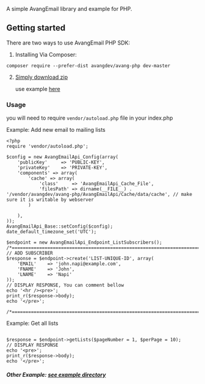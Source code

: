 A simple AvangEmail library and example for PHP.

## Getting started

 There are two ways to use AvangEmail PHP SDK:

1. Installing Via Composer:

```
composer require --prefer-dist avangdev/avang-php dev-master
```

2. [Simply download zip](https://github.com/avangdev/avang-php/archive/master.zip)

   use example [here](https://github.com/avangdev/avang-php/tree/master/examples)

### Usage

you will need to require `vendor/autoload.php` file in your index.php 

Example: Add new email to mailing lists

```
<?php
require 'vendor/autoload.php';

$config = new AvangEmailApi_Config(array(
    'publicKey'     => 'PUBLIC-KEY',
    'privateKey'    => 'PRIVATE-KEY',
    'components' => array(
        'cache' => array(
            'class'     => 'AvangEmailApi_Cache_File',
            'filesPath' => dirname(__FILE__) . '/vendor/avangdev/avang-php/AvangEmailApi/Cache/data/cache', // make sure it is writable by webserver
        )

    ),
));
AvangEmailApi_Base::setConfig($config);
date_default_timezone_set('UTC');

$endpoint = new AvangEmailApi_Endpoint_ListSubscribers();
/*===================================================================================*/
// ADD SUBSCRIBER
$response = $endpoint->create('LIST-UNIQUE-ID', array(
    'EMAIL'    => 'john.napi@example.com',
    'FNAME'    => 'John',
    'LNAME'    => 'Napi'
));
// DISPLAY RESPONSE, You can comment bellow
echo '<hr /><pre>';
print_r($response->body);
echo '</pre>';

/*===================================================================================*/
```

 Example: Get all lists

```

$response = $endpoint->getLists($pageNumber = 1, $perPage = 10);
// DISPLAY RESPONSE
echo '<pre>';
print_r($response->body);
echo '</pre>';
```

#####  Other Example:  [see example directory](https://github.com/avangdev/avang-php/tree/master/examples) 


